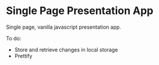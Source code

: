 # Single Page Presentation App

Single page, vanilla javascript presentation app.

To do:
- Store and retrieve changes in local storage
- Prettify